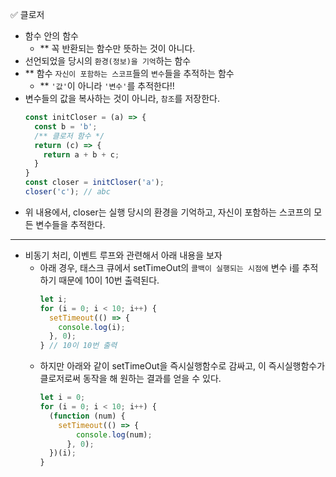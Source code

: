 ✅ 클로저

* 함수 안의 함수
  * ** 꼭 반환되는 함수만 뜻하는 것이 아니다.
* 선언되었을 당시의 `환경(정보)을 기억`하는 함수
* ** 함수 `자신이 포함하는 스코프`들의 `변수`들을 추적하는 함수
  * ** `'값'`이 아니라 `'변수'`를 추적한다!!
* 변수들의 값을 복사하는 것이 아니라, `참조`를 저장한다.
  ```javascript
  const initCloser = (a) => {
    const b = 'b';
    /** 클로저 함수 */
    return (c) => {
      return a + b + c;
    }
  }
  const closer = initCloser('a');
  closer('c'); // abc
  ```
* 위 내용에서, closer는 실행 당시의 환경을 기억하고, 자신이 포함하는 스코프의 모든 변수들을 추적한다.

<hr />

* 비동기 처리, 이벤트 루프와 관련해서 아래 내용을 보자
  * 아래 경우, 태스크 큐에서 setTimeOut의 `콜백이 실행되는 시점에` 변수 i를 추적하기 때문에 10이 10번 출력된다.
    ```javascript
    let i;
    for (i = 0; i < 10; i++) {
      setTimeout(() => {
        console.log(i);
      }, 0);
    } // 10이 10번 출력
    ```
  * 하지만 아래와 같이 setTimeOut을 즉시실행함수로 감싸고, 이 즉시실행함수가 클로저로써 동작을 해 원하는 결과를 얻을 수 있다.
    ```javascript
    let i = 0;
    for (i = 0; i < 10; i++) {
      (function (num) {
        setTimeout(() => {
            console.log(num);
          }, 0);
      })(i);
    }
    ```